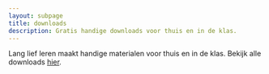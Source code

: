 ```yaml
---
layout: subpage
title: downloads
description: Gratis handige downloads voor thuis en in de klas.
---
```


Lang lief leren maakt handige materialen voor thuis en in de klas. Bekijk alle downloads [hier](https://langliefleren.carrd.co/).
